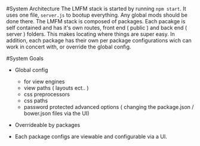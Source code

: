 
#System Architecture
The LMFM stack is started by running ```npm start```. It uses one file, ```server.js``` to bootup everything. Any global mods should be done there. The LMFM stack is composed of packages. Each pacakge is self contained and has it's own routes, front end ( public ) and back end ( server ) folders. This makes locating where things are super easy. In addition, each package has their own per package configurations wich can work in concert with, or override the global config.


#System Goals
- Global config
	- for view engines
	- view paths ( layouts ect.. )
	- css preprocessors
	- css paths
	- password protected advanced options ( changing the package.json / bower.json files via the UI)
	
- Overrideable by packages
- Each package configs are viewable and configurable via a UI. 